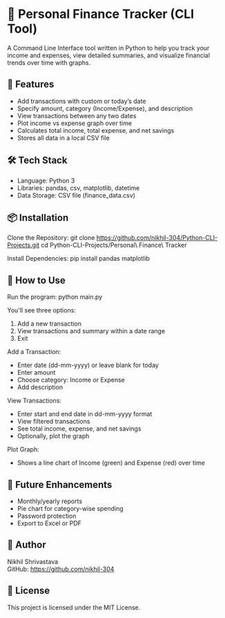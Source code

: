 # 💸 Personal Finance Tracker (CLI Tool)

A Command Line Interface tool written in Python to help you track your income and expenses, view detailed summaries, and visualize financial trends over time with graphs.

## 📌 Features
- Add transactions with custom or today’s date
- Specify amount, category (Income/Expense), and description
- View transactions between any two dates
- Plot income vs expense graph over time
- Calculates total income, total expense, and net savings
- Stores all data in a local CSV file

## 🛠 Tech Stack
- Language: Python 3
- Libraries: pandas, csv, matplotlib, datetime
- Data Storage: CSV file (finance_data.csv)

## 📦 Installation
Clone the Repository:
git clone https://github.com/nikhil-304/Python-CLI-Projects.git
cd Python-CLI-Projects/Personal\ Finance\ Tracker

Install Dependencies:
pip install pandas matplotlib

## 🚀 How to Use
Run the program:
python main.py

You'll see three options:
1. Add a new transaction
2. View transactions and summary within a date range
3. Exit

Add a Transaction:
- Enter date (dd-mm-yyyy) or leave blank for today
- Enter amount
- Choose category: Income or Expense
- Add description

View Transactions:
- Enter start and end date in dd-mm-yyyy format
- View filtered transactions
- See total income, expense, and net savings
- Optionally, plot the graph

Plot Graph:
- Shows a line chart of Income (green) and Expense (red) over time

## 🧠 Future Enhancements
- Monthly/yearly reports
- Pie chart for category-wise spending
- Password protection
- Export to Excel or PDF

## 🙌 Author
Nikhil Shrivastava  
GitHub: https://github.com/nikhil-304

## 📄 License
This project is licensed under the MIT License.
